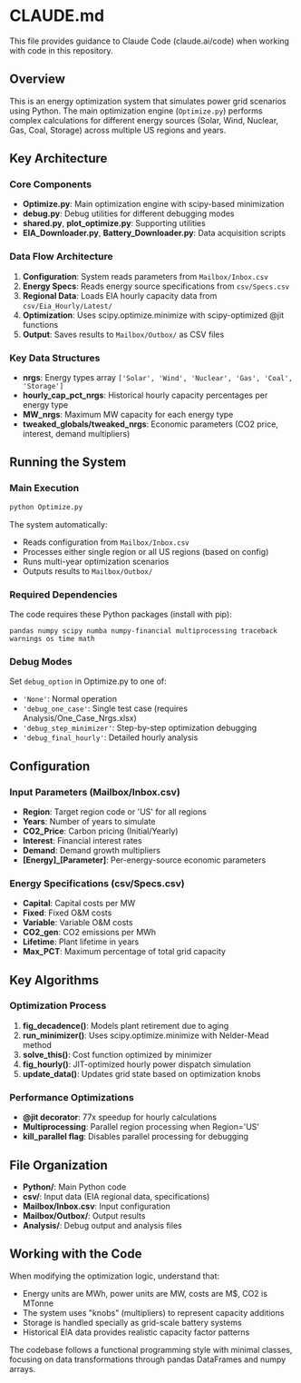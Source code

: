 # CLAUDE.md

This file provides guidance to Claude Code (claude.ai/code) when working with code in this repository.

## Overview

This is an energy optimization system that simulates power grid scenarios using Python. The main optimization engine (`Optimize.py`) performs complex calculations for different energy sources (Solar, Wind, Nuclear, Gas, Coal, Storage) across multiple US regions and years.

## Key Architecture

### Core Components

- **Optimize.py**: Main optimization engine with scipy-based minimization
- **debug.py**: Debug utilities for different debugging modes
- **shared.py**, **plot_optimize.py**: Supporting utilities
- **EIA_Downloader.py**, **Battery_Downloader.py**: Data acquisition scripts

### Data Flow Architecture

1. **Configuration**: System reads parameters from `Mailbox/Inbox.csv` 
2. **Energy Specs**: Reads energy source specifications from `csv/Specs.csv`
3. **Regional Data**: Loads EIA hourly capacity data from `csv/Eia_Hourly/Latest/` 
4. **Optimization**: Uses scipy.optimize.minimize with scipy-optimized @jit functions
5. **Output**: Saves results to `Mailbox/Outbox/` as CSV files

### Key Data Structures

- **nrgs**: Energy types array `['Solar', 'Wind', 'Nuclear', 'Gas', 'Coal', 'Storage']`
- **hourly_cap_pct_nrgs**: Historical hourly capacity percentages per energy type
- **MW_nrgs**: Maximum MW capacity for each energy type  
- **tweaked_globals/tweaked_nrgs**: Economic parameters (CO2 price, interest, demand multipliers)

## Running the System

### Main Execution
```bash
python Optimize.py
```

The system automatically:
- Reads configuration from `Mailbox/Inbox.csv`
- Processes either single region or all US regions (based on config)
- Runs multi-year optimization scenarios
- Outputs results to `Mailbox/Outbox/`

### Required Dependencies
The code requires these Python packages (install with pip):
```
pandas numpy scipy numba numpy-financial multiprocessing traceback warnings os time math
```

### Debug Modes
Set `debug_option` in Optimize.py to one of:
- `'None'`: Normal operation
- `'debug_one_case'`: Single test case (requires Analysis/One_Case_Nrgs.xlsx)  
- `'debug_step_minimizer'`: Step-by-step optimization debugging
- `'debug_final_hourly'`: Detailed hourly analysis

## Configuration

### Input Parameters (Mailbox/Inbox.csv)
- **Region**: Target region code or 'US' for all regions
- **Years**: Number of years to simulate 
- **CO2_Price**: Carbon pricing (Initial/Yearly)
- **Interest**: Financial interest rates
- **Demand**: Demand growth multipliers
- **[Energy]_[Parameter]**: Per-energy-source economic parameters

### Energy Specifications (csv/Specs.csv)
- **Capital**: Capital costs per MW
- **Fixed**: Fixed O&M costs
- **Variable**: Variable O&M costs  
- **CO2_gen**: CO2 emissions per MWh
- **Lifetime**: Plant lifetime in years
- **Max_PCT**: Maximum percentage of total grid capacity

## Key Algorithms

### Optimization Process
1. **fig_decadence()**: Models plant retirement due to aging
2. **run_minimizer()**: Uses scipy.optimize.minimize with Nelder-Mead method
3. **solve_this()**: Cost function optimized by minimizer
4. **fig_hourly()**: JIT-optimized hourly power dispatch simulation
5. **update_data()**: Updates grid state based on optimization knobs

### Performance Optimizations
- **@jit decorator**: 77x speedup for hourly calculations
- **Multiprocessing**: Parallel region processing when Region='US'
- **kill_parallel flag**: Disables parallel processing for debugging

## File Organization

- **Python/**: Main Python code
- **csv/**: Input data (EIA regional data, specifications)
- **Mailbox/Inbox.csv**: Input configuration
- **Mailbox/Outbox/**: Output results
- **Analysis/**: Debug output and analysis files

## Working with the Code

When modifying the optimization logic, understand that:
- Energy units are MWh, power units are MW, costs are M$, CO2 is MTonne
- The system uses "knobs" (multipliers) to represent capacity additions
- Storage is handled specially as grid-scale battery systems
- Historical EIA data provides realistic capacity factor patterns

The codebase follows a functional programming style with minimal classes, focusing on data transformations through pandas DataFrames and numpy arrays.
